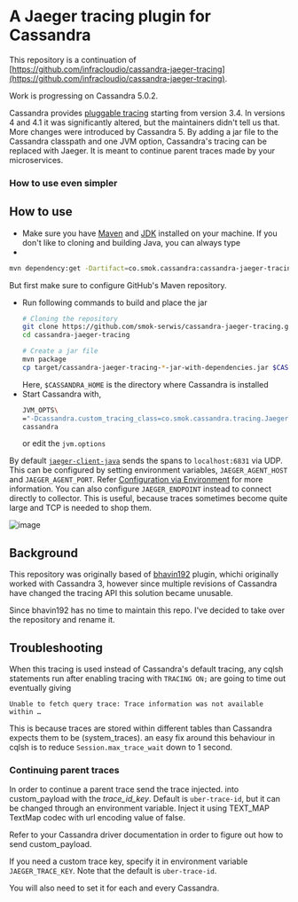 # A Jaeger tracing plugin for Cassandra

This repository is a continuation of [https://github.com/infracloudio/cassandra-jaeger-tracing](https://github.com/infracloudio/cassandra-jaeger-tracing).

Work is progressing on Cassandra 5.0.2.

Cassandra provides [pluggable
tracing](https://web.archive.org/web/20160402125018/http://www.planetcassandra.org/blog/cassandra-3-4-release-overview/)
starting from version 3.4. In versions 4 and 4.1 it was significantly altered, but the maintainers
didn't tell us that. More changes were introduced by Cassandra 5. By adding a jar file to the Cassandra classpath and one JVM option, Cassandra's tracing can be
replaced with Jaeger. It is meant to continue parent traces made by your microservices.

### How to use even simpler

## How to use
- Make sure you have [Maven](https://maven.apache.org/) and
  [JDK](https://openjdk.java.net/) installed on your machine.
If you don't like to cloning and building Java, you can always type
-
```bash
mvn dependency:get -Dartifact=co.smok.cassandra:cassandra-jaeger-tracing:5.0.2
```
  But first make sure to configure GitHub's Maven repository. 
- Run following commands to build and place the jar
  ```sh
  # Cloning the repository
  git clone https://github.com/smok-serwis/cassandra-jaeger-tracing.git
  cd cassandra-jaeger-tracing

  # Create a jar file
  mvn package
  cp target/cassandra-jaeger-tracing-*-jar-with-dependencies.jar $CASSANDRA_HOME/lib/
  ```
  Here, `$CASSANDRA_HOME` is the directory where Cassandra is installed
- Start Cassandra with,
  ```sh
  JVM_OPTS\
  ="-Dcassandra.custom_tracing_class=co.smok.cassandra.tracing.JaegerTracing" \
  cassandra
  ```
  or edit the `jvm.options`

By default
[`jaeger-client-java`](https://github.com/jaegertracing/jaeger-client-java)
sends the spans to `localhost:6831` via UDP. This can be configured by
setting environment variables, `JAEGER_AGENT_HOST` and
`JAEGER_AGENT_PORT`. Refer [Configuration via
Environment](https://github.com/jaegertracing/jaeger-client-java/tree/master/jaeger-core#configuration-via-environment)
for more information.
You can also configure `JAEGER_ENDPOINT` instead to connect directly to collector. This is useful, because traces sometimes become quite large
and TCP is needed to shop them.

![image](https://github.com/user-attachments/assets/d73bf8c5-15fa-46fa-bcec-521721a7f1f3)

## Background

This repository was originally based of [bhavin192](https://github.com/infracloudio/cassandra-jaeger-tracing) plugin, 
whichi originally worked with Cassandra 3, however since multiple revisions of Cassandra have changed the tracing API this solution became unusable.

Since bhavin192 has no time to maintain this repo. I've decided to take over the repository and rename it.

## Troubleshooting

When this tracing is used instead of Cassandra's default tracing, any
cqlsh statements run after enabling tracing with `TRACING ON;` are
going to time out eventually giving

``` 
Unable to fetch query trace: Trace information was not available within …
```

This is because traces are stored within different tables than Cassandra expects them to be (system_traces).
an easy fix around this behaviour in cqlsh is to reduce
`Session.max_trace_wait` down to 1 second.

### Continuing parent traces

In order to continue a parent trace send the trace injected.
into custom_payload with the _trace_id_key_. Default is `uber-trace-id`, but it can be changed through an environment variable.
Inject it using TEXT_MAP TextMap codec with url encoding value of false.

Refer to your Cassandra driver documentation in order
to figure out how to send custom_payload.

If you need a custom trace key, specify it in environment
variable `JAEGER_TRACE_KEY`. Note that the default 
is `uber-trace-id`.

You will also need to set it for each and every Cassandra.
